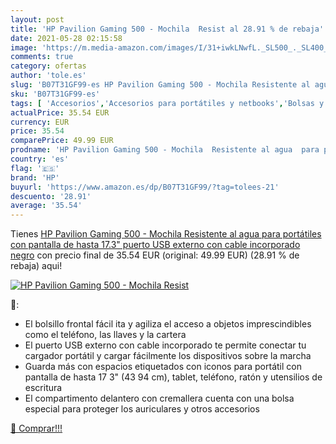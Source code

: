 ```yaml
---
layout: post
title: 'HP Pavilion Gaming 500 - Mochila  Resist al 28.91 % de rebaja'
date: 2021-05-28 02:15:58
image: 'https://m.media-amazon.com/images/I/31+iwkLNwfL._SL500_._SL400_.jpg'
comments: true
category: ofertas
author: 'tole.es'
slug: 'B07T31GF99-es HP Pavilion Gaming 500 - Mochila Resistente al agua para...'
sku: 'B07T31GF99-es'
tags: [ 'Accesorios','Accesorios para portátiles y netbooks','Bolsas y fundas para portátiles y netbooks','Informática','Mochilas para portátiles y netbooks','hp','mochila', ]
actualPrice: 35.54 EUR
currency: EUR
price: 35.54
comparePrice: 49.99 EUR
prodname: 'HP Pavilion Gaming 500 - Mochila  Resistente al agua  para portátiles con pantalla de hasta 17.3"  puerto USB externo con cable incorporado  negro'
country: 'es'
flag: '🇪🇸'
brand: 'HP'
buyurl: 'https://www.amazon.es/dp/B07T31GF99/?tag=tolees-21'
descuento: '28.91'
average: '35.54'
---
```


Tienes [HP Pavilion Gaming 500 - Mochila  Resistente al agua  para portátiles con pantalla de hasta 17.3"  puerto USB externo con cable incorporado  negro](https://www.amazon.es/dp/B07T31GF99/?tag=tolees-21) con precio final de  35.54 EUR (original: 49.99 EUR) (28.91 %  de rebaja) aqui!

[![HP Pavilion Gaming 500 - Mochila  Resist](https://m.media-amazon.com/images/I/31+iwkLNwfL._SL500_._SL400_.jpg)](https://www.amazon.es/dp/B07T31GF99/?tag=tolees-21)

🔎:

- El bolsillo frontal fácil ita y agiliza el acceso a objetos imprescindibles como el teléfono, las llaves y la cartera
- El puerto USB externo con cable incorporado te permite conectar tu cargador portátil y cargar fácilmente los dispositivos sobre la marcha
- Guarda más con espacios etiquetados con iconos para portátil con pantalla de hasta 17 3" (43 94 cm), tablet, teléfono, ratón y utensilios de escritura
- El compartimento delantero con cremallera cuenta con una bolsa especial para proteger los auriculares y otros accesorios

[🛒 Comprar!!!](https://www.amazon.es/dp/B07T31GF99/?tag=tolees-21)
